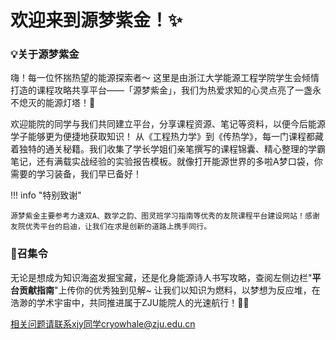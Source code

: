 # 欢迎来到源梦紫金！✨

### 💡关于源梦紫金

嗨！每一位怀揣热望的能源探索者～
这里是由浙江大学能源工程学院学生会倾情打造的课程攻略共享平台——「源梦紫金」，我们为热爱求知的心灵点亮了一盏永不熄灭的能源灯塔！🌟

欢迎能院的同学与我们共同建立平台，分享课程资源、笔记等资料，以便今后能源学子能够更为便捷地获取知识！
从《工程热力学》到《传热学》，每一门课程都藏着独特的通关秘籍。我们收集了学长学姐们亲笔撰写的课程锦囊、精心整理的学霸笔记，还有满载实战经验的实验报告模板。就像打开能源世界的多啦A梦口袋，你需要的学习装备，我们早已备好！

!!! info "特别致谢"

    源梦紫金主要参考力速双A、数学之韵、图灵班学习指南等优秀的友院课程平台建设网站！感谢友院优秀平台的启迪，让我们在求是创新的道路上携手同行。

### 🚩召集令

无论是想成为知识海盗发掘宝藏，还是化身能源诗人书写攻略，查阅左侧边栏"**平台贡献指南**"上传你的优秀独到见解~
让我们以知识为燃料，以梦想为反应堆，在浩渺的学术宇宙中，共同推进属于ZJU能院人的光速航行！🔋🚀

相关问题请联系xjy同学cryowhale@zju.edu.cn


